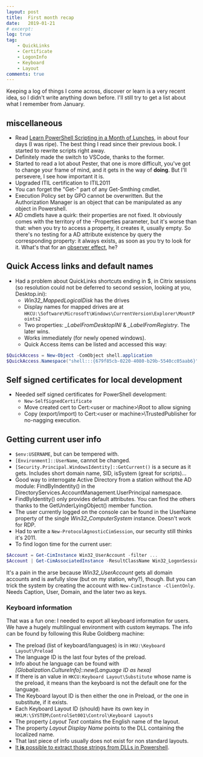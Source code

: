 ```yaml
---
layout: post
title:  First month recap
date:   2019-01-21
# excerpt:
log: true
tag:
    - QuickLinks
    - Certificate
    - LogonInfo
    - Keyboard
    - Layout
comments: true
---
```


Keeping a log of things I come across, discover or learn is a very recent
idea, so I didn't write anything down before. I'll still try to get a list
about what I remember from January.

## miscellaneous

- Read [Learn PowerShell Scripting in a Month of Lunches](https://www.manning.com/books/learn-powershell-scripting-in-a-month-of-lunches),
  in about four days (I was ripe). The best thing I read since their
  previous book. I started to rewrite scripts right away.
- Definitely made the switch to VSCode, thanks to the former.
- Started to read a lot about Pester, that one is more difficult,
  you've got to change your frame of mind, and it gets in the way of
  **doing**. But I'll persevere, I see how important it is.
- Upgraded ITIL certification to ITIL2011
- You can forget the "Get-" part of any Get-Smthing cmdlet.
- Execution Policy set by GPO cannot be overwritten. But the Authorization
  Manager is an object that can be manipulated as any object in Powershell.
- AD cmdlets have a quirk: their properties are not fixed. It obviously comes
  with the territory of the -Properties parameter, but it's worse than that:
  when you try to access a property, it creates it, usually empty. So there's
  no testing for a AD attribute existence by query the corresponding property:
  it always exists, as soon as you try to look for it. What's that for an
  [observer effect](https://en.wikipedia.org/wiki/Observer_effect), he?

## Quick Access links and default names

- Had a problem about QuickLinks shortcuts ending in $, in
  Citrix sessions (so resolution could not be deferred to
  second session, looking at you, Desktop.ini):
  - *Win32_MappedLogicalDisk* has the drives
  - Display names for mapped drives are at
    `HKCU:\Software\Microsoft\Windows\CurrentVersion\Explorer\MountPoints2`
  - Two properties: *_LabelFromDesktopINI* & *_LabelFromRegistry*. The later wins.
  - Works immediately (for newly opened windows).
  - Quick Access items can be listed and accessed this way:

```powershell
$QuickAccess = New-Object -ComObject shell.application
$QuickAccess.Namespace("shell:::{679f85cb-0220-4080-b29b-5540cc05aab6}").Items()
```

## Self signed certificates for local development

- Needed self signed certificates for PowerShell development:
  - `New-SelfSignedCertificate`
  - Move created cert to Cert:\<user or machine>\Root to allow signing
  - Copy (export/import) to Cert:\<user or machine>\TrustedPublisher for
    no-nagging execution.

## Getting current user info

- `$env:USERNAME`, but can be tempered with.
- `[Environment]::UserName`, cannot be changed.
- `[Security.Principal.WindowsIdentity]::GetCurrent()` is a secure as it gets.
  Includes short domain name, SID, isSystem (great for scripts)...
- Good way to interrogate Active Directory from a station without the
  AD module: FindByIndentity() in the
  DirectoryServices.AccountManagement.UserPrincipal namespace.
- FindByIdentity() only provides default attributes. You can find the others
  thanks to the GetUnderLyingObject() member function.
- The user currently logged on the console can be found in the UserName property
  of the single *Win32_ComputerSystem* instance. Doesn't work for RDP.
- Had to write a `New-ProtocolAgnosticCimSession`, our security still thinks
  it's 2011.
- To find logon time for the current user:

```powershell
$Account = Get-CimInstance Win32_UserAccount -filter ...
$Account | Get-CimAssociatedInstance -ResultClassName Win32_LogonSession
```

It's a pain in the arse because *Win32_UserAccount* gets all domain accounts and
is awfully slow (but on my station, why?), though. But you can trick the system by
creating the account with `New-CimInstance -ClientOnly`. Needs Caption, User,
Domain, and the later two as keys.

### Keyboard information

That was a fun one: I needed to export all keyboard information for users. We
have a hugely multilingual environment with custom keymaps. The info can be
found by following this Rube Goldberg machine:

- The preload (list of keyboard/languages) is in `HKU:\Keyboard Layout\Preload`
- The language ID is the last four bytes of the preload.
- Info about he language can be found with
  *[Globalization.CultureInfo]::new(Language ID as hexa)*
- If there is an value in `HKCU:Keyboard Layout\Substitute` whose name is the
  preload, it means than the keyboard is not the default one for the language.
- The Keyboard layout ID is then either the one in Preload, or the one in
  substitute, if it exists.
- Each Keyboard Layout ID (should) have its own key in
  `HKLM:\SYSTEM\ControlSet001\Control\Keyboard Layouts`
- The property *Layout Text* contains the English name of the layout.
- The property *Layout Display Name* points to the DLL containing the localized name.
- That last piece of info usually does not exist for non standard layouts.
- [It **is** possible to extract those strings from DLLs in Powershell](https://stackoverflow.com/questions/45953778/how-to-use-powershell-to-extract-data-from-dll-or-exe-files/).
